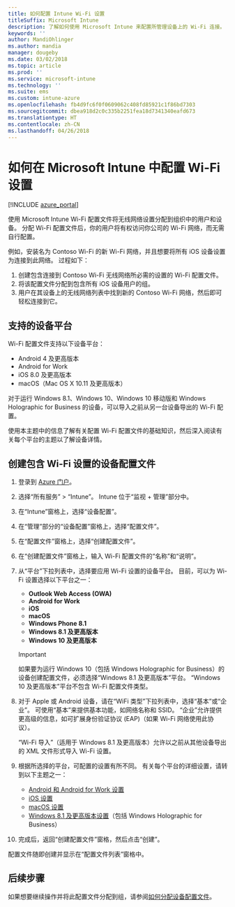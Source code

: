 ```yaml
---
title: 如何配置 Intune Wi-Fi 设置
titleSuffix: Microsoft Intune
description: 了解如何使用 Microsoft Intune 来配置所管理设备上的 Wi-Fi 连接。
keywords: ''
author: MandiOhlinger
ms.author: mandia
manager: dougeby
ms.date: 03/02/2018
ms.topic: article
ms.prod: ''
ms.service: microsoft-intune
ms.technology: ''
ms.suite: ems
ms.custom: intune-azure
ms.openlocfilehash: fb4d9fc6f0f0609062c408fd85921c1f86bd7303
ms.sourcegitcommit: dbea918d2c0c335b2251fea18d7341340eafd673
ms.translationtype: HT
ms.contentlocale: zh-CN
ms.lasthandoff: 04/26/2018
---
```

# <a name="how-to-configure-wi-fi-settings-in-microsoft-intune"></a>如何在 Microsoft Intune 中配置 Wi-Fi 设置

[!INCLUDE [azure_portal](./includes/azure_portal.md)]

使用 Microsoft Intune Wi-Fi 配置文件将无线网络设置分配到组织中的用户和设备。 分配 Wi-Fi 配置文件后，你的用户将有权访问你公司的 Wi-Fi 网络，而无需自行配置。

例如，安装名为 Contoso Wi-Fi 的新 Wi-Fi 网络，并且想要将所有 iOS 设备设置为连接到此网络。 过程如下：

1. 创建包含连接到 Contoso Wi-Fi 无线网络所必需的设置的 Wi-Fi 配置文件。
2. 将该配置文件分配到包含所有 iOS 设备用户的组。
3. 用户在其设备上的无线网络列表中找到新的 Contoso Wi-Fi 网络，然后即可轻松连接到它。

## <a name="supported-device-platforms"></a>支持的设备平台

Wi-Fi 配置文件支持以下设备平台：

- Android 4 及更高版本
- Android for Work
- iOS 8.0 及更高版本
- macOS（Mac OS X 10.11 及更高版本）

对于运行 Windows 8.1、Windows 10、Windows 10 移动版和 Windows Holographic for Business 的设备，可以导入之前从另一台设备导出的 Wi-Fi 配置。

使用本主题中的信息了解有关配置 Wi-Fi 配置文件的基础知识，然后深入阅读有关每个平台的主题以了解设备详情。

## <a name="create-a-device-profile-containing-wi-fi-settings"></a>创建包含 Wi-Fi 设置的设备配置文件

1. 登录到 [Azure 门户](https://portal.azure.com)。
2. 选择“所有服务” > “Intune”。 Intune 位于“监视 + 管理”部分中。
3. 在“Intune”窗格上，选择“设备配置”。
2. 在“管理”部分的“设备配置”窗格上，选择“配置文件”。
3. 在“配置文件”窗格上，选择“创建配置文件”。
4. 在“创建配置文件”窗格上，输入 Wi-Fi 配置文件的“名称”和“说明”。
5. 从“平台”下拉列表中，选择要应用 Wi-Fi 设置的设备平台。 目前，可以为 Wi-Fi 设置选择以下平台之一：
    - **Outlook Web Access (OWA)**
    - **Android for Work**
    - **iOS**
    - **macOS**
    - **Windows Phone 8.1**
    - **Windows 8.1 及更高版本**
    - **Windows 10 及更高版本**

   > [!IMPORTANT]
   > 如果要为运行 Windows 10（包括 Windows Holographic for Business）的设备创建配置文件，必须选择“Windows 8.1 及更高版本”平台。 “Windows 10 及更高版本”平台不包含 Wi-Fi 配置文件类型。 

6. 对于 Apple 或 Android 设备，请在“WiFi 类型”下拉列表中，选择“基本”或“企业”。 可使用“基本”来提供基本功能，如网络名称和 SSID。 “企业”允许提供更高级的信息，如可扩展身份验证协议 (EAP)（如果 Wi-Fi 网络使用此协议）。 

   “Wi-Fi 导入”（适用于 Windows 8.1 及更高版本）允许以之前从其他设备导出的 XML 文件形式导入 Wi-Fi 设置。
1. 根据所选择的平台，可配置的设置有所不同。 有关每个平台的详细设置，请转到以下主题之一：
    - [Android 和 Android for Work 设置](wi-fi-settings-android.md)
    - [iOS 设置](wi-fi-settings-ios.md)
    - [macOS 设置](wi-fi-settings-macos.md)
    - [Windows 8.1 及更高版本设置](wi-fi-settings-import-windows-8-1.md)（包括 Windows Holographic for Business）
1. 完成后，返回“创建配置文件”窗格，然后点击“创建”。

配置文件随即创建并显示在“配置文件列表”窗格中。

## <a name="next-steps"></a>后续步骤

如果想要继续操作并将此配置文件分配到组，请参阅[如何分配设备配置文件](device-profile-assign.md)。
